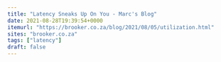 ```yaml
---
title: "Latency Sneaks Up On You - Marc's Blog"
date: 2021-08-28T19:39:54+0000
itemurl: "https://brooker.co.za/blog/2021/08/05/utilization.html"
sites: "brooker.co.za"
tags: ["latency"]
draft: false
---
```

